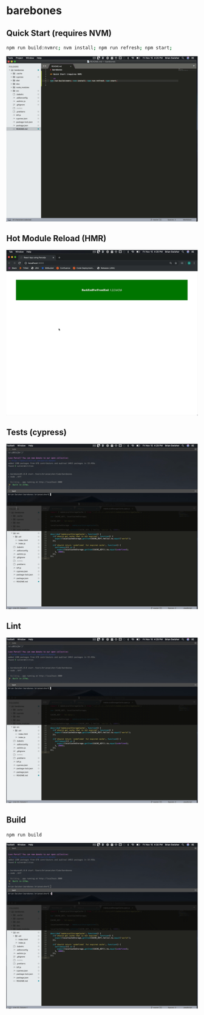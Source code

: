 # barebones

## Quick Start (requires NVM)

```sh
npm run build:nvmrc; nvm install; npm run refresh; npm start;
```

![quick-start](doc/quick-start.gif)

## Hot Module Reload (HMR)

![hmr](doc/hmr.gif)

## Tests (cypress)

![cypress](doc/cypress.gif)

## Lint

![lint](doc/lint.gif)

## Build

```sh
npm run build
```

![build](doc/build.gif)
